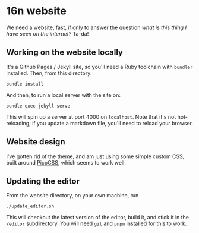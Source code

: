 # 16n website

We need a website, fast, if only to answer the question _what is this thing
I have seen on the internet?_ Ta-da!

## Working on the website locally

It's a Github Pages / Jekyll site, so you'll need a Ruby toolchain with `bundler` installed. Then, from this directory:

    bundle install

And then, to run a local server with the site on:

    bundle exec jekyll serve

This will spin up a server at port 4000 on `localhost`. Note that it's not hot-reloading; if you update a markdown file, you'll need to reload your browser.

## Website design

I've gotten rid of the theme, and am just using some simple custom CSS, built around [PicoCSS](https://picocss.com/docs), which seems to work well.

## Updating the editor

From the website directory, on your own machine, run

    ./update_editor.sh

This will checkout the latest version of the editor, build it, and stick it in
the `/editor` subdirectory. You will need `git` and `pnpm` installed for this to
work.

